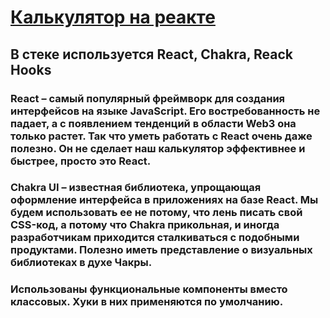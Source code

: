 # [Калькулятор на реакте](https://kirilllagutin.github.io/calculatorreact/)
## В стеке используется React, Chakra, Reack Hooks
### React – самый популярный фреймворк для создания интерфейсов на языке JavaScript. Его востребованность не падает, а с появлением тенденций в области Web3 она только растет. Так что уметь работать с React очень даже полезно. Он не сделает наш калькулятор эффективнее и быстрее, просто это React.
### Chakra UI – известная библиотека, упрощающая оформление интерфейса в приложениях на базе React. Мы будем использовать ее не потому, что лень писать свой CSS-код, а потому что Chakra прикольная, и иногда разработчикам приходится сталкиваться с подобными продуктами. Полезно иметь представление о визуальных библиотеках в духе Чакры.
### Использованы функциональные компоненты вместо классовых. Хуки в них применяются по умолчанию.
